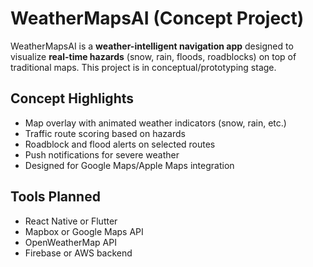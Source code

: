 # WeatherMapsAI (Concept Project)

WeatherMapsAI is a **weather-intelligent navigation app** designed to visualize **real-time hazards** (snow, rain, floods, roadblocks) on top of traditional maps. This project is in conceptual/prototyping stage.

##  Concept Highlights
- Map overlay with animated weather indicators (snow, rain, etc.)
- Traffic route scoring based on hazards
- Roadblock and flood alerts on selected routes
- Push notifications for severe weather
- Designed for Google Maps/Apple Maps integration

##  Tools Planned
- React Native or Flutter
- Mapbox or Google Maps API
- OpenWeatherMap API
- Firebase or AWS backend
